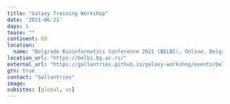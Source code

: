 ```yaml
---
title: "Galaxy Training Workshop"
date: '2021-06-21'
days: 5
tease: ""
continent: EU
location:
  name: "Belgrade Bioinformatics Conference 2021 (BELBI), Online, Belgrade, Serbia"
location_url: "https://belbi.bg.ac.rs/"
external_url: "https://gallantries.github.io/galaxy-workshop/events/belbi-2021.html"
gtn: true
contact: "Gallantries"
image: 
subsites: [global, us]
---
```

